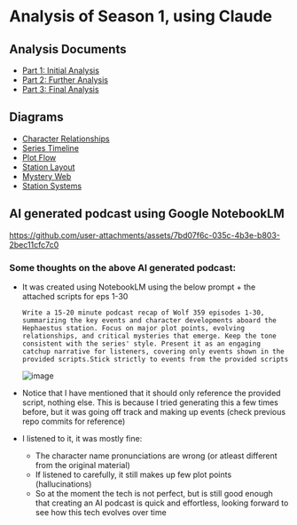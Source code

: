 # Analysis of Season 1, using Claude

## Analysis Documents
- [Part 1: Initial Analysis](1.%20wolf359-analysis-part1.md)
- [Part 2: Further Analysis](4.%20wolf359-analysis-part2.md)
- [Part 3: Final Analysis](7.%20wolf359-analysis-part3.md)

## Diagrams
- [Character Relationships](2.%20wolf359-relationships.mermaid)
- [Series Timeline](3.%20wolf359-timeline.mermaid)
- [Plot Flow](5.%20wolf359-plot-flow.mermaid)
- [Station Layout](6.%20wolf359-station-layout.mermaid)
- [Mystery Web](8.%20wolf359-mysteries-web.mermaid)
- [Station Systems](9.%20wolf359-station-systems.mermaid)

## AI generated podcast using Google NotebookLM

https://github.com/user-attachments/assets/7bd07f6c-035c-4b3e-b803-2bec11cfc7c0

### Some thoughts on the above AI generated podcast:
- It was created using NotebookLM using the below prompt + the attached scripts for eps 1-30
  ```
  Write a 15-20 minute podcast recap of Wolf 359 episodes 1-30, summarizing the key events and character developments aboard the Hephaestus station. Focus on major plot points, evolving relationships, and critical mysteries that emerge. Keep the tone consistent with the series' style. Present it as an engaging catchup narrative for listeners, covering only events shown in the provided scripts.Stick strictly to events from the provided scripts
  ```

  ![image](https://github.com/user-attachments/assets/20092b55-25ef-4534-8383-8c0dec2231a2)
- Notice that I have mentioned that it should only reference the provided script, nothing else. This is because I tried generating this a few times before, but it was going off track and making up events (check previous repo commits for reference)
- I listened to it, it was mostly fine:
  - The character name pronunciations are wrong (or atleast different from the original material)
  - If listened to carefully, it still makes up few plot points (hallucinations)
  - So at the moment the tech is not perfect, but is still good enough that creating an AI podcast is quick and effortless, looking forward to see how this tech evolves over time
